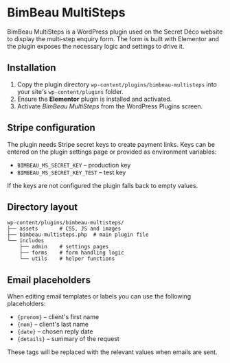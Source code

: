 # BimBeau MultiSteps

BimBeau MultiSteps is a WordPress plugin used on the Secret Déco website to display the multi‑step enquiry form. The form is built with Elementor and the plugin exposes the necessary logic and settings to drive it.

## Installation

1. Copy the plugin directory `wp-content/plugins/bimbeau-multisteps` into your site's `wp-content/plugins` folder.
2. Ensure the **Elementor** plugin is installed and activated.
3. Activate *BimBeau MultiSteps* from the WordPress Plugins screen.

## Stripe configuration

The plugin needs Stripe secret keys to create payment links. Keys can be entered on the plugin settings page or provided as environment variables:

* `BIMBEAU_MS_SECRET_KEY` – production key
* `BIMBEAU_MS_SECRET_KEY_TEST` – test key

If the keys are not configured the plugin falls back to empty values.

## Directory layout

```
wp-content/plugins/bimbeau-multisteps/
├── assets       # CSS, JS and images
├── bimbeau-multisteps.php  # main plugin file
└── includes
    ├── admin    # settings pages
    ├── forms    # form handling logic
    └── utils    # helper functions
```

## Email placeholders

When editing email templates or labels you can use the following placeholders:

* `{prenom}` – client's first name
* `{nom}` – client's last name
* `{date}` – chosen reply date
* `{details}` – summary of the request

These tags will be replaced with the relevant values when emails are sent.
